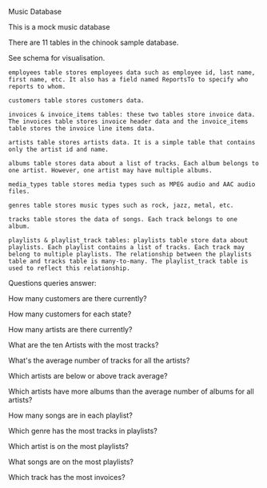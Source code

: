 Music Database

This is a mock music database

There are 11 tables in the chinook sample database.

See schema for visualisation.

    employees table stores employees data such as employee id, last name, first name, etc. It also has a field named ReportsTo to specify who reports to whom.
    
    customers table stores customers data.
    
    invoices & invoice_items tables: these two tables store invoice data. The invoices table stores invoice header data and the invoice_items table stores the invoice line items data.
    
    artists table stores artists data. It is a simple table that contains only the artist id and name.
    
    albums table stores data about a list of tracks. Each album belongs to one artist. However, one artist may have multiple albums.
    
    media_types table stores media types such as MPEG audio and AAC audio files.
    
    genres table stores music types such as rock, jazz, metal, etc.
    
    tracks table stores the data of songs. Each track belongs to one album.
    
    playlists & playlist_track tables: playlists table store data about playlists. Each playlist contains a list of tracks. Each track may belong to multiple playlists. The relationship between the playlists table and tracks table is many-to-many. The playlist_track table is used to reflect this relationship.

Questions queries answer:

How many customers are there currently?

How many customers for each state?

How many artists are there currently?

What are the ten Artists with the most tracks?

What's the average number of tracks for all the artists?

Which artists are below or above track average?

Which artists have more albums than the average number of albums for all artists?

How many songs are in each playlist?

Which genre has the most tracks in playlists?

Which artist is on the most playlists?

What songs are on the most playlists?

Which track has the most invoices?
